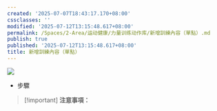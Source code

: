 ```yaml
---
created: '2025-07-07T18:43:17.170+08:00'
cssclasses: ''
modified: '2025-07-12T13:15:48.617+08:00'
permalink: /Spaces/2-Area/运动健康/力量训练动作库/新增訓練內容（單點）.md
publish: true
published: '2025-07-12T13:15:48.617+08:00'
title: 新增訓練內容（單點）
---
```

[![](https://www.notion.so)](https://www.notion.so)

- 步驟
    

> [!important] **注意事項：**
> 
>   
>